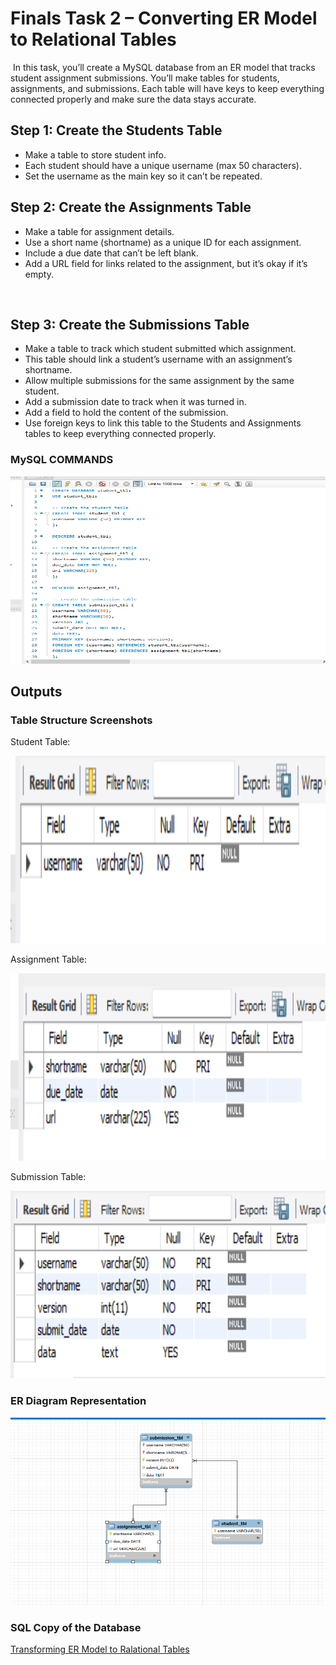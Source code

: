 # Finals Task 2 – Converting ER Model to Relational Tables
‎
‎In this task, you’ll create a MySQL database from an ER model that tracks student assignment submissions. You’ll make tables for students, assignments, and submissions. Each table will have keys to keep everything connected properly and make sure the data stays accurate.
‎

## ‎Step 1: Create the Students Table

* ‎Make a table to store student info.  
* ‎Each student should have a unique username (max 50 characters).  
* Set the username as the main key so it can’t be repeated.
‎

## ‎Step 2: Create the Assignments Table
* Make a table for assignment details.  
* ‎Use a short name (shortname) as a unique ID for each assignment.  
* ‎Include a due date that can’t be left blank.  
* ‎Add a URL field for links related to the assignment, but it’s okay if it’s empty.

‎
‎
## Step 3: Create the Submissions Table  
* ‎Make a table to track which student submitted which assignment.  
* This table should link a student’s username with an assignment’s shortname.
* Allow multiple submissions for the same assignment by the same student.  
* Add a submission date to track when it was turned in.  
* Add a field to hold the content of the submission.  
* Use foreign keys to link this table to the Students and Assignments tables to keep everything connected properly.

### MySQL COMMANDS

<img src="images/task2_code" alt="Alt Text" width="600" height="300">

## Outputs
### Table Structure Screenshots

Student Table:

<img src="images/task2_1.png" alt="Alt Text" width="600" height="300">

Assignment Table:

<img src="images/task2_2.png" alt="Alt Text" width="600" height="300">

Submission Table:

<img src="images/task2_3.png" alt="Alt Text" width="600" height="300">

### ER Diagram Representation

<img src="images/task2_ERD" alt="Alt Text" width="600" height="300">

### SQL Copy of the Database
 [Transforming ER Model to Ralational Tables](https://github.com/IrishBalingit/README.md/blob/main/Final%20Task%202/Transforming%20ER%20Model%20to%20Ralational%20Tables)




‎
